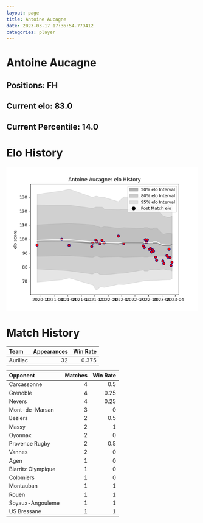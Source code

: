 ```yaml
---  
layout: page  
title: Antoine Aucagne  
date: 2023-03-17 17:36:54.779412  
categories: player  
---
```

# Antoine Aucagne

## Positions: FH

## Current elo: 83.0

## Current Percentile: 14.0

# Elo History


![elo history](history_AntoineAucagne.png)
# Match History


| Team     |   Appearances |   Win Rate |
|:---------|--------------:|-----------:|
| Aurillac |            32 |      0.375 |

| Opponent           |   Matches |   Win Rate |
|:-------------------|----------:|-----------:|
| Carcassonne        |         4 |       0.5  |
| Grenoble           |         4 |       0.25 |
| Nevers             |         4 |       0.25 |
| Mont-de-Marsan     |         3 |       0    |
| Beziers            |         2 |       0.5  |
| Massy              |         2 |       1    |
| Oyonnax            |         2 |       0    |
| Provence Rugby     |         2 |       0.5  |
| Vannes             |         2 |       0    |
| Agen               |         1 |       0    |
| Biarritz Olympique |         1 |       0    |
| Colomiers          |         1 |       0    |
| Montauban          |         1 |       1    |
| Rouen              |         1 |       1    |
| Soyaux-Angouleme   |         1 |       1    |
| US Bressane        |         1 |       1    |